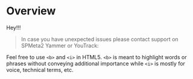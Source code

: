 ﻿---
Title: 'SPMeta2 Home'
Tile: true
TileTitle: 'SPMeta2'
TileOrder: 10
TileDescription: 'Hassle-free SharePoint artifact provisioning framework for SP2010, SP2013 and O365.'
---
# Overview 

Hey!!!
<style>

</style>


> In case you have unexpected issues please contact support on SPMeta2 Yammer or YouTrack:

<div class="s-docs-callout s-docs-callout-info">
      <p>Feel free to use <code>&lt;b&gt;</code> and <code>&lt;i&gt;</code> in HTML5. <code>&lt;b&gt;</code> is meant to highlight words or phrases without conveying additional importance while <code>&lt;i&gt;</code> is mostly for voice, technical terms, etc.</p>
    </div>